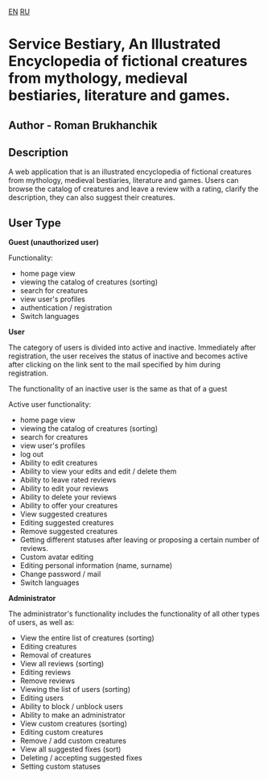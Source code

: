 [EN](/README.en.md) [RU](/README.md)
# Service Bestiary, An Illustrated Encyclopedia of fictional creatures from mythology, medieval bestiaries, literature and games.
## Author - Roman Brukhanchik

## Description
A web application that is an illustrated encyclopedia of fictional creatures from mythology, medieval bestiaries, literature and games. Users can browse the catalog of creatures and leave a review with a rating, clarify the description, they can also suggest their creatures.
## User Type

**Guest (unauthorized user)**

Functionality:
* home page view
* viewing the catalog of creatures (sorting)
* search for creatures
* view user's profiles
* authentication / registration
* Switch languages

**User**

The category of users is divided into active and inactive.
Immediately after registration, the user receives the status of inactive and becomes active after clicking on the link sent to the mail specified by him during registration.

The functionality of an inactive user is the same as that of a guest

Active user functionality:
* home page view
* viewing the catalog of creatures (sorting)
* search for creatures
* view user's profiles
* log out
* Ability to edit creatures
* Ability to view your edits and edit / delete them
* Ability to leave rated reviews
* Ability to edit your reviews
* Ability to delete your reviews
* Ability to offer your creatures
* View suggested creatures
* Editing suggested creatures
* Remove suggested creatures
* Getting different statuses after leaving or proposing a certain number of reviews.
* Custom avatar editing
* Editing personal information (name, surname)
* Change password / mail
* Switch languages

**Administrator**

The administrator's functionality includes the functionality of all other types of users, as well as:
* View the entire list of creatures (sorting)
* Editing creatures
* Removal of creatures
* View all reviews (sorting)
* Editing reviews
* Remove reviews
* Viewing the list of users (sorting)
* Editing users
* Ability to block / unblock users
* Ability to make an administrator
* View custom creatures (sorting)
* Editing custom creatures
* Remove / add custom creatures
* View all suggested fixes (sort)
* Deleting / accepting suggested fixes
* Setting custom statuses
